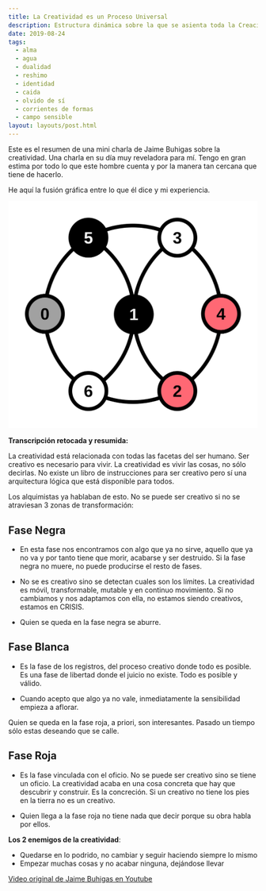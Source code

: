 ```yaml
---
title: La Creatividad es un Proceso Universal
description: Estructura dinámica sobre la que se asienta toda la Creación.
date: 2019-08-24
tags:
  - alma
  - agua
  - dualidad
  - reshimo
  - identidad
  - caida
  - olvido de sí
  - corrientes de formas
  - campo sensible
layout: layouts/post.html
---
```


Este es el resumen de una mini charla de Jaime Buhigas sobre la creatividad. Una charla en su día muy reveladora para mí. Tengo en gran estima por todo lo que este hombre cuenta y por la manera tan cercana que tiene de hacerlo.

He aquí la fusión gráfica entre lo que él dice y mi experiencia.

<img src="/img/blog/creatividad-universal.svg" class="img--25vw img--fr">

**Transcripción retocada y resumida:**

La creatividad está relacionada con todas las facetas del ser humano. Ser creativo es necesario para vivir. La creatividad es vivir las cosas, no sólo decirlas. No existe un libro de instrucciones para ser creativo pero sí una arquitectura lógica que está disponible para todos.

Los alquimistas ya hablaban de esto. No se puede ser creativo si no se atraviesan 3 zonas de transformación:

## Fase Negra

- En esta fase nos encontramos con algo que ya no sirve, aquello que ya no va y por tanto tiene que morir, acabarse y ser destruido. Si la fase negra no muere, no puede producirse el resto de fases.

- No se es creativo sino se detectan cuales son los límites. La creatividad es móvil, transformable, mutable y en continuo movimiento. Si no cambiamos y nos adaptamos con ella, no estamos siendo creativos, estamos en CRISIS.

- Quien se queda en la fase negra se aburre.

## Fase Blanca

- Es la fase de los registros, del proceso creativo donde todo es posible. Es una fase de libertad donde el juicio no existe. Todo es posible y válido.

- Cuando acepto que algo ya no vale, inmediatamente la sensibilidad empieza a aflorar.

Quien se queda en la fase roja, a priori, son interesantes. Pasado un tiempo sólo estas deseando que se calle.

## Fase Roja

- Es la fase vinculada con el oficio. No se puede ser creativo sino se tiene un oficio. La creatividad acaba en una cosa concreta que hay que descubrir y construir. Es la concreción. Si un creativo no tiene los pies en la tierra no es un creativo.

- Quien llega a la fase roja no tiene nada que decir porque su obra habla por ellos.

**Los 2 enemigos de la creatividad**:

- Quedarse en lo podrido, no cambiar y seguir haciendo siempre lo mismo
- Empezar muchas cosas y no acabar ninguna, dejándose llevar

 [Video original de Jaime Buhigas en Youtube](https://www.youtube.com/watch?v=kIWu5KxEGVs)
